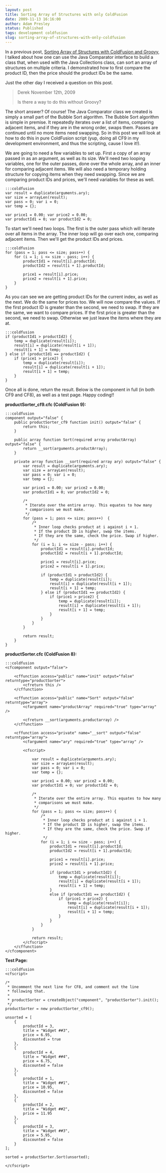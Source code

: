 ```yaml
---
layout: post
title: Sorting Array of Structures with only ColdFusion
date: 2009-11-13 16:16:00
author: Adam Presley
status: Published
tags: development coldfusion
slug: sorting-array-of-structures-with-only-coldfusion
---
```


In a previous post, [Sorting Array of Structures with ColdFusion and
Groovy](#post/2009/10/sorting-array-of-structures-with-coldfusion-and-groovy/522a996a6851e13e760cd042),
I talked about how one can use the Java Comparator interface
to build a class that, when used with the Java Collections class, can
sort an array of structures on multiple criteria. I demonstrated how to
first compare the product ID, then the price should the product IDs be
the same.

Just the other day I received a question on this post.

> Derek
> November 12th, 2009
>
> Is there a way to do this without Groovy?

The short answer? Of course! The Java Comparator class we created is
simply a small part of the Bubble Sort algorithm. The Bubble Sort
algorithm is simple in premise. It repeatedly iterates over a list of
items, comparing adjacent items, and if they are in the wrong order,
swaps them. Passes are continued until no more items need swapping. So
in this post we will look at how to do this in pure ColdFusion script
(yup, doing all CF9 in my development environment, and thus the
scripting, cause I love it!).

We are going to need a few variables to set up. First a copy of an array
passed in as an argument, as well as its size. We'll need two looping
variables, one for the outer passes, done over the whole array, and an
inner for comparing adjacent items. We will also need a temporary
holding structure for copying items when they need swapping. Since we
are comparing product IDs and prices, we'll need variables for these as
well.

	:::coldfusion
	var result = duplicate(arguments.ary);
	var size = arrayLen(result);
	var pass = 0; var i = 0;
	var temp = {};

	var price1 = 0.00; var price2 = 0.00;
	var productId1 = 0; var productId2 = 0;

To start we'll need two loops. The first is the outer pass which will
iterate over all items in the array. The inner loop will go over each
one, comparing adjacent items. Then we'll get the product IDs and
prices.

	:::coldfusion
	for (pass = 1; pass <= size; pass++) {
		for (i = 1; i <= size - pass; i++) {
			productId1 = result[i].productId;
			productId2 = result[i + 1].productId;

			price1 = result[i].price;
			price2 = result[i + 1].price;
		}
	}

As you can see we are getting product IDs for the current index, as well
as the next. We do the same for prices too. We will now compare the
values. If the first product ID is greater than the second, we need to
swap. If they are the same, we want to compare prices. If the first
price is greater than the second, we need to swap. Otherwise we just
leave the items where they are at.

	:::coldfusion
	if (productId1 > productId2) {
		temp = duplicate(result[i]);
		result[i] = duplicate(result[i + 1]);
		result[i + 1] = temp;
	} else if (productId1 == productId2) {
		if (price1 > price2) {
			temp = duplicate(result[i]);
			result[i] = duplicate(result[i + 1]);
			result[i + 1] = temp;
		}
	}

Once all is done, return the result. Below is the component in full (in
both CF9 and CF8), as well as a test page. Happy coding!!

**productSorter_cf9.cfc (ColdFusion 9):**

	:::coldfusion
	component output="false" {
		public productSorter_cf9 function init() output="false" {
			return this;
		}

		public array function Sort(required array productArray) output="false" {
			return __sort(arguments.productArray);
		}

		private array function __sort(required array ary) output="false" {
			var result = duplicate(arguments.ary);
			var size = arrayLen(result);
			var pass = 0; var i = 0;
			var temp = {};

			var price1 = 0.00; var price2 = 0.00;
			var productId1 = 0; var productId2 = 0;

			/*
			 * Iterate over the entire array. This equates to how many
			 * comparisons we must make.
			 */
			for (pass = 1; pass <= size; pass++)  {
				/*
				 * Inner loop checks product at i against i + 1.
				 * If the product ID is higher, swap the items.
				 * If they are the same, check the price. Swap if higher.
				 */
				for (i = 1; i <= size - pass; i++) {
					productId1 = result[i].productId;
					productId2 = result[i + 1].productId;

					price1 = result[i].price;
					price2 = result[i + 1].price;

					if (productId1 > productId2) {
						temp = duplicate(result[i]);
						result[i] = duplicate(result[i + 1]);
						result[i + 1] = temp;
					} else if (productId1 == productId2) {
						if (price1 > price2) {
							temp = duplicate(result[i]);
							result[i] = duplicate(result[i + 1]);
							result[i + 1] = temp;
						}
					}
				}
			}

			return result;
		}
	}

**productSorter.cfc (ColdFusion 8):**

	:::coldfusion
	<cfcomponent output="false">

		<cffunction access="public" name="init" output="false" returntype="productSorter">
			<cfreturn this />
		</cffunction>

		<cffunction access="public" name="Sort" output="false" returntype="array">
			<cfargument name="productArray" required="true" type="array" />

			<cfreturn __sort(arguments.productarray) />
		</cffunction>

		<cffunction access="private" name="__sort" output="false" returntype="array">
			<cfargument name="ary" required="true" type="array" />

			<cfscript>

				var result = duplicate(arguments.ary);
				var size = arrayLen(result);
				var pass = 0; var i = 0;
				var temp = {};

				var price1 = 0.00; var price2 = 0.00;
				var productId1 = 0; var productId2 = 0;

				/*
				 * Iterate over the entire array. This equates to how many
				 * comparisons we must make.
				 */
				for (pass = 1; pass <= size; pass++) {
					/*
					 * Inner loop checks product at i against i + 1.
					 * If the product ID is higher, swap the items.
					 * If they are the same, check the price. Swap if higher.
					 */
					for (i = 1; i <= size - pass; i++) {
						productId1 = result[i].productId;
						productId2 = result[i + 1].productId;

						price1 = result[i].price;
						price2 = result[i + 1].price;

						if (productId1 > productId2) {
							temp = duplicate(result[i]);
							result[i] = duplicate(result[i + 1]);
							result[i + 1] = temp;
						}
						else if (productId1 == productId2) {
							if (price1 > price2) {
								temp = duplicate(result[i]);
								result[i] = duplicate(result[i + 1]);
								result[i + 1] = temp;
							}
						}
					}
				}

				return result;
			</cfscript>
		</cffunction>
	</cfcomponent>

**Test Page:**

	:::coldfusion
	<cfscript>

	/*
	 * Uncomment the next line for CF8, and comment out the line
	 * following that.
	 *
	 * productSorter = createObject("component", "productSorter").init();
	 */
	productSorter = new productSorter_cf9();

	unsorted = [
		{
			productId = 3,
			title = "Widget ##3",
			price = 6.95,
			discounted = true
		},
		{
			productId = 4,
			title = "Widget ##4",
			price = 6.75,
			discounted = false
		},
		{
			productId = 1,
			title = "Widget ##1",
			price = 10.95,
			discounted = false
		},
		{
			productId = 2,
			title = "Widget ##2",
			price = 11.95
		},
		{
			productId = 3,
			title = "Widget ##3",
			price = 5.95,
			discounted = false
		}
	];

	sorted = productSorter.Sort(unsorted);

	</cfscript>

